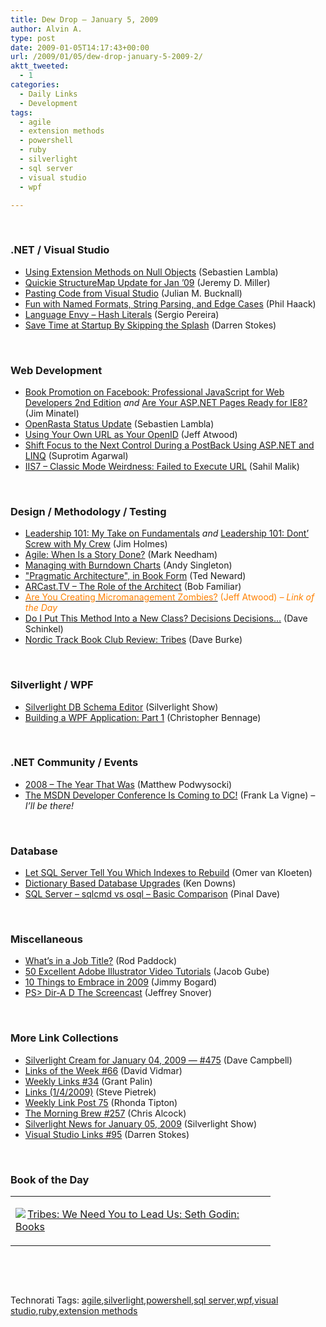 ```yaml
---
title: Dew Drop – January 5, 2009
author: Alvin A.
type: post
date: 2009-01-05T14:17:43+00:00
url: /2009/01/05/dew-drop-january-5-2009-2/
aktt_tweeted:
  - 1
categories:
  - Daily Links
  - Development
tags:
  - agile
  - extension methods
  - powershell
  - ruby
  - silverlight
  - sql server
  - visual studio
  - wpf

---
```

&#160;

### .NET / Visual Studio

  * <a target="_blank" href="http://serialseb.blogspot.com/2009/01/using-extension-methods-on-null-objects.html">Using Extension Methods on Null Objects</a> (Sebastien Lambla)
  * <a target="_blank" href="http://codebetter.com/blogs/jeremy.miller/archive/2009/01/04/quickie-structuremap-update-for-jan-09.aspx">Quickie StructureMap Update for Jan &#8217;09</a> (Jeremy D. Miller)
  * <a target="_blank" href="http://blog.boyet.com/blog/blog/pasting-code-from-visual-studio/">Pasting Code from Visual Studio</a> (Julian M. Bucknall)
  * <a target="_blank" href="http://haacked.com/archive/2009/01/04/fun-with-named-formats-string-parsing-and-edge-cases.aspx">Fun with Named Formats, String Parsing, and Edge Cases</a> (Phil Haack)
  * <a target="_blank" href="http://devlicio.us/blogs/sergio_pereira/archive/2009/01/05/language-envy-hash-literals.aspx">Language Envy &#8211; Hash Literals</a> (Sergio Pereira)
  * <a target="_blank" href="http://visualstudiohacks.com/tips/save-time-at-startup-by-skipping-the-splash/">Save Time at Startup By Skipping the Splash</a> (Darren Stokes)

&#160;

### Web Development

  * <a target="_blank" href="http://wroxblog.typepad.com/minatel/2009/01/book-promotion-on-facebook-professional-javascript-for-web-developers-2nd-edition.html">Book Promotion on Facebook: Professional JavaScript for Web Developers 2nd Edition</a>&#160;_and_&#160;<a target="_blank" href="http://wroxblog.typepad.com/minatel/2009/01/are-your-aspnet-pages-ready-for-ie-8.html">Are Your ASP.NET Pages Ready for IE8?</a> (Jim Minatel)
  * <a target="_blank" href="http://serialseb.blogspot.com/2009/01/openrasta-status-update.html">OpenRasta Status Update</a> (Sebastien Lambla)
  * <a target="_blank" href="http://blog.stackoverflow.com/2009/01/using-your-own-url-as-your-openid/">Using Your Own URL as Your OpenID</a> (Jeff Atwood)
  * <a target="_blank" href="http://www.dotnetcurry.com/ShowArticle.aspx?ID=253">Shift Focus to the Next Control During a PostBack Using ASP.NET and LINQ</a> (Suprotim Agarwal)
  * <a target="_blank" href="http://blah.winsmarts.com/2009-1-IIS7_-and-ndash;_Classic_mode_weirdness__Failed_to_execute_URL.aspx">IIS7 &#8211; Classic Mode Weirdness: Failed to Execute URL</a> (Sahil Malik)

&#160;

### Design / Methodology / Testing

  * <a target="_blank" href="http://frazzleddad.blogspot.com/2009/01/leadership-101-my-take-on-fundamentals.html">Leadership 101: My Take on Fundamentals</a>&#160;_and_&#160;<a target="_blank" href="http://frazzleddad.blogspot.com/2009/01/leadership-101-dont-screw-with-my-crew.html">Leadership 101: Dont&#8217; Screw with My Crew</a> (Jim Holmes)
  * <a target="_blank" href="http://www.markhneedham.com/blog/2009/01/04/agile-when-is-a-story-done/">Agile: When Is a Story Done?</a> (Mark Needham)
  * <a target="_blank" href="http://blog.assembla.com/assemblablog/tabid/12618/bid/7867/Managing-with-Burndown-Charts.aspx">Managing with Burndown Charts</a> (Andy Singleton)
  * <a target="_blank" href="http://blogs.tedneward.com/2009/01/05/quotPragmatic+Architecturequot+In+Book+Form.aspx">"Pragmatic Architecture", in Book Form</a> (Ted Neward)
  * <a target="_blank" href="http://blogs.msdn.com/bobfamiliar/archive/2009/01/04/arcast-tv-the-role-of-the-architect.aspx">ARCast.TV &#8211; The Role of the Architect</a> (Bob Familiar)
  * <a target="_blank" href="http://www.codinghorror.com/blog/archives/001205.html"><font color="#ff8000">Are You Creating Micromanagement Zombies?</font></a> <font color="#ff8000">(Jeff Atwood) <em>– Link of the Day</em></font>
  * <a target="_blank" href="http://codezest.com/archive/2009/01/04/do-i-put-this-method-into-a-new-class.aspx">Do I Put This Method Into a New Class? Decisions Decisions&#8230;</a> (Dave Schinkel)
  * <a target="_blank" href="http://dbvt.com/blog/post/Nordic-Track-Book-Club-Review-Tribes.aspx">Nordic Track Book Club Review: Tribes</a> (Dave Burke)

&#160;

### Silverlight / WPF

  * <a target="_blank" href="http://www.silverlightshow.net/showcase/Silverlight-DB-Schema-Editor.aspx">Silverlight DB Schema Editor</a> (Silverlight Show)
  * <a target="_blank" href="http://dotnet.dzone.com/news/building-a-wpf-application-par-0">Building a WPF Application: Part 1</a> (Christopher Bennage)

&#160;

### .NET Community / Events

  * <a target="_blank" href="http://weblogs.asp.net/podwysocki/archive/2009/01/04/2008-the-year-that-was.aspx">2008 &#8211; The Year That Was</a> (Matthew Podwysocki)
  * <a target="_blank" href="http://franksworld.com/blog/archive/2009/01/05/11299.aspx">The MSDN Developer Conference Is Coming to DC!</a> (Frank La Vigne) _– I’ll be there!_

&#160;

### Database

  * <a target="_blank" href="http://weblogs.asp.net/okloeten/archive/2009/01/05/6819737.aspx">Let SQL Server Tell You Which Indexes to Rebuild</a> (Omer van Kloeten)
  * <a target="_blank" href="http://database-programmer.blogspot.com/2009/01/dictionary-based-database-upgrades.html">Dictionary Based Database Upgrades</a> (Ken Downs)
  * <a target="_blank" href="http://blog.sqlauthority.com/2009/01/05/sql-server-sqlcmd-vs-osql-basic-comparison/">SQL Server &#8211; sqlcmd vs osql &#8211; Basic Comparison</a> (Pinal Dave)

&#160;

### Miscellaneous

  * <a target="_blank" href="http://codebetter.com/blogs/rodpaddock/archive/2009/01/04/what-s-in-a-job-title.aspx">What&#8217;s in a Job Title?</a> (Rod Paddock)
  * <a target="_blank" href="http://www.smashingmagazine.com/2009/01/04/50-excellent-adobe-illustrator-video-tutorials/">50 Excellent Adobe Illustrator Video Tutorials</a> (Jacob Gube)
  * <a target="_blank" href="http://www.lostechies.com/blogs/jimmy_bogard/archive/2009/01/04/10-things-to-embrace-in-2009.aspx">10 Things to Embrace in 2009</a> (Jimmy Bogard)
  * <a target="_blank" href="http://blogs.msdn.com/powershell/archive/2009/01/05/ps-dir-a-d-the-screencast.aspx">PS> Dir-A D The Screencast</a> (Jeffrey Snover)

&#160;

### More Link Collections

  * <a target="_blank" href="http://geekswithblogs.net/WynApseTechnicalMusings/archive/2009/01/04/128351.aspx">Silverlight Cream for January 04, 2009 &#8212; #475</a> (Dave Campbell)
  * <a target="_blank" href="http://vidmar.net/weblog/archive/2009/01/04/links-of-the-week-66.aspx">Links of the Week #66</a> (David Vidmar)
  * <a target="_blank" href="http://grantpalin.com/2009/01/04/weekly-links-34/">Weekly Links #34</a> (Grant Palin)
  * <a target="_blank" href="http://spietrek.blogspot.com/2009/01/links-142009.html">Links (1/4/2009)</a> (Steve Pietrek)
  * <a target="_blank" href="http://rtipton.wordpress.com/2009/01/04/weekly-link-post-75/">Weekly Link Post 75</a> (Rhonda Tipton)
  * <a target="_blank" href="http://blog.cwa.me.uk/2009/01/05/the-morning-brew-257/">The Morning Brew #257</a> (Chris Alcock)
  * <a target="_blank" href="http://www.silverlightshow.net/news/Silverlight-News-for-January-05-2008.aspx">Silverlight News for January 05, 2009</a> (Silverlight Show)
  * <a target="_blank" href="http://visualstudiohacks.com/blog/visual-studio-links-95/">Visual Studio Links #95</a> (Darren Stokes)

&#160;

### Book of the Day

<div style="padding-bottom: 0px; margin: 0px; padding-left: 0px; padding-right: 0px; display: inline; float: none; padding-top: 0px" id="scid:7dc1bd33-94bd-46fd-a20b-0131235bcd47:e6b336aa-3e0c-489c-b253-aada4ed7864f" class="wlWriterEditableSmartContent">
  <table cellspacing="0" cellpadding="2" width="400" border="0" unselectable="on">
    <tr>
      <td valign="top" width="400">
        <p>
          <a title="Tribes: We Need You to Lead Us: Seth Godin: Books" href="http://www.amazon.com/exec/obidos/ASIN/1591842336/alvinashcraft-20"><img data-recalc-dims="1" decoding="async" src="https://i0.wp.com/images.amazon.com/images/P/1591842336.01.MZZZZZZZ.jpg?w=660" border="0" align="left" style="float:left" />Tribes: We Need You to Lead Us: Seth Godin: Books</a>
        </p>
      </td>
    </tr>
  </table>
</div>

&#160;

<div style="padding-bottom: 0px; margin: 0px; padding-left: 0px; padding-right: 0px; display: inline; float: none; padding-top: 0px" id="scid:C16BAC14-9A3D-4c50-9394-FBFEF7A93539:8e60afc8-1889-474e-afd8-d5e14ed385a6" class="wlWriterEditableSmartContent">
  <!--dotnetkickit-->
</div>

&#160;

<div style="padding-bottom: 0px; margin: 0px; padding-left: 0px; padding-right: 0px; display: inline; float: none; padding-top: 0px" id="scid:0767317B-992E-4b12-91E0-4F059A8CECA8:01e266f9-da15-463c-829f-e59e082d5268" class="wlWriterEditableSmartContent">
  Technorati Tags: <a href="http://technorati.com/tags/agile" rel="tag">agile</a>,<a href="http://technorati.com/tags/silverlight" rel="tag">silverlight</a>,<a href="http://technorati.com/tags/powershell" rel="tag">powershell</a>,<a href="http://technorati.com/tags/sql+server" rel="tag">sql server</a>,<a href="http://technorati.com/tags/wpf" rel="tag">wpf</a>,<a href="http://technorati.com/tags/visual+studio" rel="tag">visual studio</a>,<a href="http://technorati.com/tags/ruby" rel="tag">ruby</a>,<a href="http://technorati.com/tags/extension+methods" rel="tag">extension methods</a>
</div>
